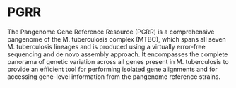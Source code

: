 # PGRR

The Pangenome Gene Reference Resource (PGRR) is a comprehensive pangenome of the M. tuberculosis complex (MTBC), which spans all seven M. tuberculosis lineages  and is produced  using a virtually error-free sequencing and de novo assembly approach. It encompasses the complete panorama of genetic variation across all genes present in M. tuberculosis to provide an efficient tool for performing isolated gene alignments and for accessing gene-level information from the pangenome reference strains.
